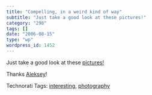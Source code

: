 ```yaml
---
title: "Compelling, in a weird kind of way"
subtitle: "Just take a good look at these pictures!"
category: "298"
tags: []
date: "2006-08-15"
type: "wp"
wordpress_id: 1452
---
```

Just take a good look at these [pictures!](http://www.horyma.ru/str_tr/svetographika_santa1.htm)

Thanks [Aleksey](feed://feeds.feedburner.com/noizZze)!

Technorati Tags: [interesting](http://www.technorati.com/tag/interesting), [photography](http://www.technorati.com/tag/photography)